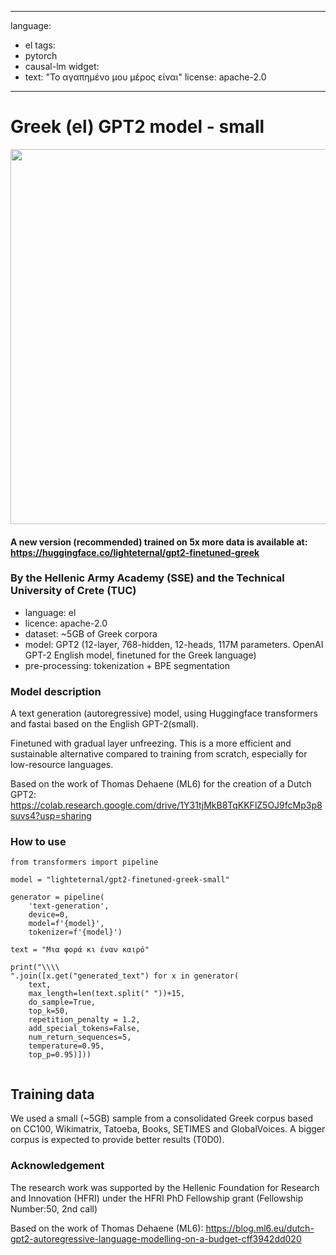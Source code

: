  
---
language:
- el
tags:
- pytorch
- causal-lm
widget:
- text: "Το αγαπημένο μου μέρος είναι"
license: apache-2.0


---
# Greek (el) GPT2 model - small


<img src="https://huggingface.co/lighteternal/gpt2-finetuned-greek-small/raw/main/GPT2el.png" width="600"/>


#### A new version (recommended) trained on 5x more data is available at: https://huggingface.co/lighteternal/gpt2-finetuned-greek 

### By the Hellenic Army Academy (SSE) and the Technical University of Crete (TUC)

* language: el
* licence: apache-2.0
* dataset: ~5GB of Greek corpora 
* model: GPT2 (12-layer, 768-hidden, 12-heads, 117M parameters. OpenAI GPT-2 English model, finetuned for the Greek language)
* pre-processing: tokenization + BPE segmentation

### Model description

A text generation (autoregressive) model, using Huggingface transformers and fastai based on the English GPT-2(small).  &NewLine;

Finetuned with gradual layer unfreezing. This is a more efficient and sustainable alternative compared to training from scratch, especially for low-resource languages.  &NewLine;

Based on the work of Thomas Dehaene (ML6) for the creation of a Dutch GPT2: https://colab.research.google.com/drive/1Y31tjMkB8TqKKFlZ5OJ9fcMp3p8suvs4?usp=sharing


### How to use

```
from transformers import pipeline

model = "lighteternal/gpt2-finetuned-greek-small"

generator = pipeline(
    'text-generation',
    device=0,
    model=f'{model}',
    tokenizer=f'{model}')
    
text = "Μια φορά κι έναν καιρό"

print("\\\\
".join([x.get("generated_text") for x in generator(
    text,
    max_length=len(text.split(" "))+15,
    do_sample=True,
    top_k=50,
    repetition_penalty = 1.2,
    add_special_tokens=False,
    num_return_sequences=5,
    temperature=0.95,
    top_p=0.95)]))
    
```


## Training data

We used a small (~5GB) sample from a consolidated Greek corpus based on CC100, Wikimatrix, Tatoeba, Books, SETIMES and GlobalVoices. A bigger corpus is expected to provide better results (T0D0).



### Acknowledgement 

The research work was supported by the Hellenic Foundation for Research and Innovation (HFRI) under the HFRI PhD Fellowship grant (Fellowship Number:50, 2nd call)

Based on the work of Thomas Dehaene (ML6): https://blog.ml6.eu/dutch-gpt2-autoregressive-language-modelling-on-a-budget-cff3942dd020
